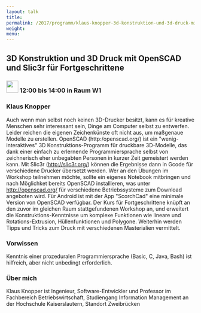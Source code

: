 ```yaml
---
layout: talk
title:
permalink: /2017/programm/klaus-knopper-3d-konstruktion-und-3d-druck-mit-openscad-und-slic3r-fuer-fortgeschrittene/
weight:
menu:
---
```

## 3D Konstruktion und 3D Druck mit OpenSCAD und Slic3r für Fortgeschrittene

### <img height = "32" src="../../../images/workshop.svg"> 12:00 bis 14:00 in Raum W1

### Klaus Knopper

Auch wenn man selbst noch keinen 3D-Drucker besitzt, kann es für kreative Menschen sehr interessant sein, Dinge am Computer selbst zu entwerfen. Leider reichen die eigenen Zeichenkünste oft nicht aus, um maßgenaue Modelle zu erstellen. OpenSCAD (http:/openscad.org/) ist ein "wenig-interaktives" 3D Konstruktions-Programm für druckbare 3D-Modelle, das dank einer einfach zu erlernende Programmiersprache selbst von zeichnerisch eher unbegabten Personen in kurzer Zeit gemeistert werden kann. Mit Slic3r (http://slic3r.org/) können die Ergebnisse dann in Gcode für verschiedene Drucker übersetzt werden. Wer an den Übungen im Workshop teilnehmen möchte, sollte ein eigenes Notebook mitbringen und nach Möglichket bereits OpenSCAD installieren, was unter http://openscad.org/ für verschiedene Betriebssysteme zum Download angeboten wird. Für Android ist mit der App "ScorchCad" eine minimale Version von OpenSCAD verfügbar. Der Kurs für Fortgeschrittene knüpft an den zuvor im gleichen Raum stattgefundenen Workshop an, und erweitert die Konstruktions-Kenntnisse um komplexe Funktionen wie lineare und Rotations-Extrusion, Hüllenfunktionen und Polygone. Weiterhin werden Tipps und Tricks zum Druck mit verschiedenen Masterialien vermittelt.

### Vorwissen

Kenntnis einer prozeduralen Programmiersprache (Basic, C, Java, Bash) ist hilfreich, aber nicht unbedingt erforderlich. 

### Über mich

Klaus Knopper ist Ingenieur, Software-Entwickler und Professor im Fachbereich Betriebswirtschaft, Studiengang Information Management an der Hochschule Kaiserslautern, Standort Zweibrücken

